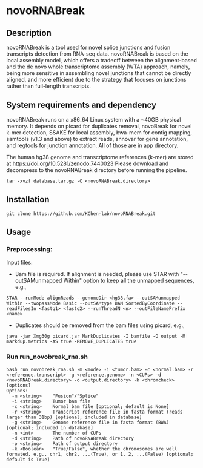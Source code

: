 # novoRNABreak

## Description

novoRNABreak is a tool used for novel splice junctions and fusion transcripts detection from RNA-seq data. novoRNABreak is based on the local assembly model, which offers a tradeoff between the alignment-based and the de novo whole transcriptome assembly (WTA) approach, namely, being more sensitive in assembling novel junctions that cannot be directly aligned, and more efficient due to the strategy that focuses on junctions rather than full-length transcripts. 

## System requirements and dependency

novoRNABreak runs on a x86_64 Linux system with a ~40GB physical memory. It depends on picard for duplicates removal, novoBreak for novel k-mer detection, SSAKE for local assembly, bwa-mem for contig mapping, samtools (v1.3 and above) to extract reads, annovar for gene annotation, and regtools for junction annotation. All of those are in app directory.

The human hg38 genome and transcriptome references (k-mer) are stored at https://doi.org/10.5281/zenodo.7440023 Please download and decompress to the novoRNABreak directory before running the pipeline.

```
tar -xvzf database.tar.gz -C <novoRNABreak.directory>
```

## Installation

```
git clone https://github.com/KChen-lab/novoRNABreak.git
```

## Usage

### Preprocessing:

Input files: 

- Bam file is required. If alignment is needed, please use STAR with "--outSAMunmapped Within" option to keep all the unmapped sequences, e.g.,
```
STAR --runMode alignReads --genomeDir <hg38.fa> --outSAMunmapped Within --twopassMode Basic --outSAMtype BAM SortedByCoordinate --readFilesIn <fastq1> <fastq2> --runThreadN <n> --outFileNamePrefix <name>
```

- Duplicates should be removed from the bam files using picard, e.g.,
```
java -jar Xmg30g picard.jar MarkDuplicates -I bamfile -O output -M markdup.metrics -AS true -REMOVE_DUPLICATES true
```

### Run run_novobreak_rna.sh

```
bash run_novobreak_rna.sh -m <mode> -i <tumor.bam> -c <normal.bam> -r <reference.transcript> -g <reference.genome> -n <CUPs> -d <novoRNABreak.directory> -o <output.directory> -k <chromcheck> [options]
Options:
  -m <string>    "Fusion"/"Splice"
  -i <string>    Tumor bam file
  -c <string>    Normal bam file [optional; default is None]
  -r <string>    Transcript reference file in fasta format (reads larger than 31bp) [optional; included in database]
  -g <string>    Genome reference file in fasta format (BWA) [optional; included in database]
  -n <int>       The number of CUPs
  -d <string>    Path of novoRNABreak directory
  -o <string>    Path of output directory
  -k <Boolean>   "True/False", whether the chromosomes are well formated, e.g., chr1, chr2, ...(True), or 1, 2, ...(False) [optional; default is True]  
```
